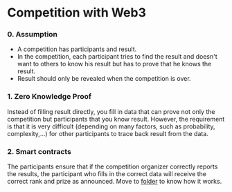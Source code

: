 # Competition with Web3

### 0. Assumption
- A competition has participants and result. 
- In the competition, each participant tries to find the result and doesn't want to others to know his result but has to prove that he knows the result. 
- Result should only be revealed when the competition is over. 

### 1. Zero Knowledge Proof
Instead of filling result directly, you fill in data that can prove not only the competition but participants that you know result. However, the requirement is that it is very difficult (depending on 
many factors, such as probability, complexity,...) for other participants to trace back result from the data. 

### 2. Smart contracts
The participants ensure that if the competition organizer correctly reports the results, the participant who fills in the correct data will receive the correct rank and prize as announced.
Move to [folder](./contracts) to know how it works. 
